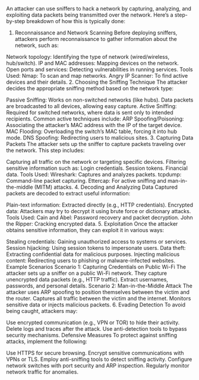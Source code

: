 An attacker can use sniffers to hack a network by capturing, analyzing, and exploiting data packets being transmitted over the network. Here’s a step-by-step breakdown of how this is typically done:

1. Reconnaissance and Network Scanning
Before deploying sniffers, attackers perform reconnaissance to gather information about the network, such as:

Network topology: Identifying the type of network (wired/wireless, hub/switch).
IP and MAC addresses: Mapping devices on the network.
Open ports and services: Detecting vulnerabilities in running services.
Tools Used:
Nmap: To scan and map networks.
Angry IP Scanner: To find active devices and their details.
2. Choosing the Sniffing Technique
The attacker decides the appropriate sniffing method based on the network type:

Passive Sniffing:
Works on non-switched networks (like hubs).
Data packets are broadcasted to all devices, allowing easy capture.
Active Sniffing:
Required for switched networks, where data is sent only to intended recipients.
Common active techniques include:
ARP Spoofing/Poisoning: Associating the attacker’s MAC address with the IP of the target device.
MAC Flooding: Overloading the switch’s MAC table, forcing it into hub mode.
DNS Spoofing: Redirecting users to malicious sites.
3. Capturing Data Packets
The attacker sets up the sniffer to capture packets traveling over the network. This step includes:

Capturing all traffic on the network or targeting specific devices.
Filtering sensitive information such as:
Login credentials.
Session tokens.
Financial data.
Tools Used:
Wireshark: Captures and analyzes packets.
tcpdump: Command-line packet capturing.
Ettercap: For active sniffing and man-in-the-middle (MITM) attacks.
4. Decoding and Analyzing Data
Captured packets are decoded to extract useful information:

Plain-text information: Extracted directly (e.g., HTTP credentials).
Encrypted data: Attackers may try to decrypt it using brute force or dictionary attacks.
Tools Used:
Cain and Abel: Password recovery and packet decryption.
John the Ripper: Cracking encrypted data.
5. Exploitation
Once the attacker obtains sensitive information, they can exploit it in various ways:

Stealing credentials: Gaining unauthorized access to systems or services.
Session hijacking: Using session tokens to impersonate users.
Data theft: Extracting confidential data for malicious purposes.
Injecting malicious content: Redirecting users to phishing or malware-infected websites.
Example Scenarios
Scenario 1: Capturing Credentials on Public Wi-Fi
The attacker sets up a sniffer on a public Wi-Fi network.
They capture unencrypted data packets (e.g., HTTP traffic).
Extract usernames, passwords, and personal details.
Scenario 2: Man-in-the-Middle Attack
The attacker uses ARP spoofing to position themselves between the victim and the router.
Captures all traffic between the victim and the internet.
Monitors sensitive data or injects malicious packets.
6. Evading Detection
To avoid being caught, attackers may:

Use encrypted communication (e.g., VPN or TOR) to hide their activity.
Delete logs and traces after the attack.
Use anti-detection tools to bypass security mechanisms.
Defensive Measures
To protect against sniffing attacks, implement the following:

Use HTTPS for secure browsing.
Encrypt sensitive communications with VPNs or TLS.
Employ anti-sniffing tools to detect sniffing activity.
Configure network switches with port security and ARP inspection.
Regularly monitor network traffic for anomalies.
